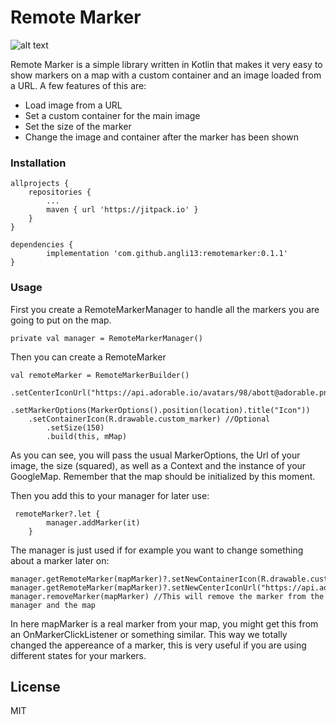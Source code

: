 # Remote Marker

![alt text](https://user-images.githubusercontent.com/3294241/48396415-ee9a8680-e6df-11e8-8c1a-3540488d700f.png)

Remote Marker is a simple library written in Kotlin that makes it very easy to show markers on a map with a custom container and an image loaded from a URL.
A few features of this are:

  - Load image from a URL
  - Set a custom container for the main image
  - Set the size of the marker
  - Change the image and container after the marker has been shown


### Installation

    allprojects {
		repositories {
			...
			maven { url 'https://jitpack.io' }
		}
	}
	
	dependencies {
	        implementation 'com.github.angli13:remotemarker:0.1.1'
	}

### Usage

First you create a RemoteMarkerManager to handle all the markers you are going to put on the map.

    private val manager = RemoteMarkerManager()
    
Then you can create a RemoteMarker

    val remoteMarker = RemoteMarkerBuilder()
            .setCenterIconUrl("https://api.adorable.io/avatars/98/abott@adorable.png")
            .setMarkerOptions(MarkerOptions().position(location).title("Icon"))
	    .setContainerIcon(R.drawable.custom_marker) //Optional
            .setSize(150)
            .build(this, mMap)
As you can see, you will pass the usual MarkerOptions, the Url of your image, the size (squared), as well as a Context and the instance of your GoogleMap. Remember that the map should be initialized by this moment.

Then you add this to your manager for later use:

     remoteMarker?.let {
            manager.addMarker(it)
        }

The manager is just used if for example you want to change something about a marker later on:


    manager.getRemoteMarker(mapMarker)?.setNewContainerIcon(R.drawable.custom_marker_red)
    manager.getRemoteMarker(mapMarker)?.setNewCenterIconUrl("https://api.adorable.io/avatars/100/abott@adorable.ioas.png"
    manager.removeMarker(mapMarker) //This will remove the marker from the manager and the map
    

In here mapMarker is a real marker from your map, you might get this from an OnMarkerClickListener or something similar. This way we totally changed the appereance of a marker, this is very useful if you are using different states for your markers.

License
----

MIT


